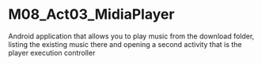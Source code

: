 # M08_Act03_MidiaPlayer
Android application that allows you to play music from the download folder, listing the existing music there and opening a second activity that is the player execution controller
